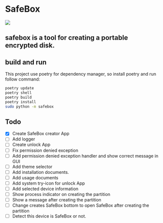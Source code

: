 # SafeBox

<a href="https://discord.gg/xk5ZCxBVyh"><img src="https://discord.com/api/guilds/988721780317384794/widget.png?style=banner2"></a>

## safebox is a tool for creating a portable encrypted disk.

## build and run

This project use poetry for dependency manager, so install poetry and run follow command:

```bash
poetry update
poetry shell
poetry build
poetry install
sudo python -m safebox
```

## Todo

- [X] Create SafeBox creator App
- [ ] Add logger
- [ ] Create unlock App
- [ ] Fix permission denied exception
- [ ] Add permission denied exception handler and show correct message in GUI
- [ ] Add theme selector
- [ ] Add installation documents.
- [ ] Add usage documents
- [ ] Add system try-icon for unlock App
- [ ] Add selected device information
- [ ] Show process indicator on creating the partition
- [ ] Show a message after creating the partition
- [ ] Change creates SafeBox bottom to open SafeBox after creating the partition
- [ ] Detect this device is SafeBox or not.
